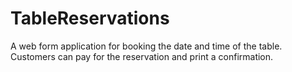 # TableReservations
A web form application for booking the date and time of the table. Customers can pay for the reservation and print a confirmation.
